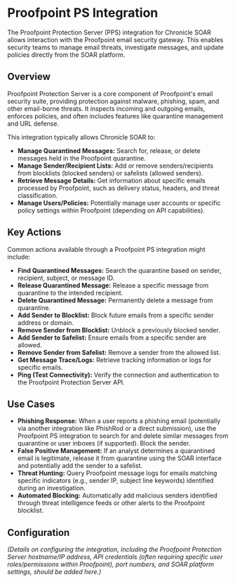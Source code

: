 # Proofpoint PS Integration

The Proofpoint Protection Server (PPS) integration for Chronicle SOAR allows interaction with the Proofpoint email security gateway. This enables security teams to manage email threats, investigate messages, and update policies directly from the SOAR platform.

## Overview

Proofpoint Protection Server is a core component of Proofpoint's email security suite, providing protection against malware, phishing, spam, and other email-borne threats. It inspects incoming and outgoing emails, enforces policies, and often includes features like quarantine management and URL defense.

This integration typically allows Chronicle SOAR to:

*   **Manage Quarantined Messages:** Search for, release, or delete messages held in the Proofpoint quarantine.
*   **Manage Sender/Recipient Lists:** Add or remove senders/recipients from blocklists (blocked senders) or safelists (allowed senders).
*   **Retrieve Message Details:** Get information about specific emails processed by Proofpoint, such as delivery status, headers, and threat classification.
*   **Manage Users/Policies:** Potentially manage user accounts or specific policy settings within Proofpoint (depending on API capabilities).

## Key Actions

Common actions available through a Proofpoint PS integration might include:

*   **Find Quarantined Messages:** Search the quarantine based on sender, recipient, subject, or message ID.
*   **Release Quarantined Message:** Release a specific message from quarantine to the intended recipient.
*   **Delete Quarantined Message:** Permanently delete a message from quarantine.
*   **Add Sender to Blocklist:** Block future emails from a specific sender address or domain.
*   **Remove Sender from Blocklist:** Unblock a previously blocked sender.
*   **Add Sender to Safelist:** Ensure emails from a specific sender are allowed.
*   **Remove Sender from Safelist:** Remove a sender from the allowed list.
*   **Get Message Trace/Logs:** Retrieve tracking information or logs for specific emails.
*   **Ping (Test Connectivity):** Verify the connection and authentication to the Proofpoint Protection Server API.

## Use Cases

*   **Phishing Response:** When a user reports a phishing email (potentially via another integration like PhishRod or a direct submission), use the Proofpoint PS integration to search for and delete similar messages from quarantine or user inboxes (if supported). Block the sender.
*   **False Positive Management:** If an analyst determines a quarantined email is legitimate, release it from quarantine using the SOAR interface and potentially add the sender to a safelist.
*   **Threat Hunting:** Query Proofpoint message logs for emails matching specific indicators (e.g., sender IP, subject line keywords) identified during an investigation.
*   **Automated Blocking:** Automatically add malicious senders identified through threat intelligence feeds or other alerts to the Proofpoint blocklist.

## Configuration

*(Details on configuring the integration, including the Proofpoint Protection Server hostname/IP address, API credentials (often requiring specific user roles/permissions within Proofpoint), port numbers, and SOAR platform settings, should be added here.)*
